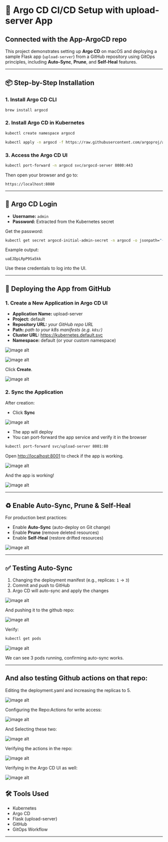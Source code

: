 # 🚀 Argo CD CI/CD Setup with upload-server App 

## Connected with the App-ArgoCD repo

This project demonstrates setting up **Argo CD** on macOS and deploying a sample Flask app (`upload-server`) from a GitHub repository using GitOps principles, including **Auto-Sync**, **Prune**, and **Self-Heal** features.

---

## 📦 Step-by-Step Installation

### 1. Install Argo CD CLI

```bash
brew install argocd
```

### 2. Install Argo CD in Kubernetes

```bash
kubectl create namespace argocd

kubectl apply -n argocd -f https://raw.githubusercontent.com/argoproj/argo-cd/stable/manifests/install.yaml
```

### 3. Access the Argo CD UI

```bash
kubectl port-forward -n argocd svc/argocd-server 8080:443
```

Then open your browser and go to:

```
https://localhost:8080
```

---

## 🔐 Argo CD Login

- **Username:** `admin`
- **Password:** Extracted from the Kubernetes secret

Get the password:

```bash
kubectl get secret argocd-initial-admin-secret -n argocd -o jsonpath="{.data.password}" | base64 --decode
```

Example output:

```
uaEJDpLRpP9Sa5kk
```

Use these credentials to log into the UI.

---

## 📁 Deploying the App from GitHub

### 1. Create a New Application in Argo CD UI

- **Application Name:** upload-server
- **Project:** default
- **Repository URL:** _your GitHub repo URL_
- **Path:** _path to your k8s manifests (e.g. `k8s/`)_
- **Cluster URL:** https://kubernetes.default.svc
- **Namespace:** default (or your custom namespace)

![image alt](https://github.com/Dpk808/Argo-CI_CD/blob/main/Screenshots/2.2%20Creating%20Argo%20App%20from%20repo.png) 



![image alt](https://github.com/Dpk808/Argo-CI_CD/blob/main/Screenshots/2.3%20Argo%20App%202.png)


Click **Create**.

![image alt](https://github.com/Dpk808/Argo-CI_CD/blob/main/Screenshots/2.4%20App%20created.png)


### 2. Sync the Application

After creation:

- Click **Sync**

  
![image alt](https://github.com/Dpk808/Argo-CI_CD/blob/main/Screenshots/2.6%20App%20Synced.png) 



- The app will deploy
- You can port-forward the app service and verify it in the browser

```bash
kubectl port-forward svc/upload-server 8001:80
```

Open [http://localhost:8001](http://localhost:8001) to check if the app is working. 


![image alt](https://github.com/Dpk808/Argo-CI_CD/blob/main/Screenshots/2.6%20App%20Synced.png) 


And the app is working!

![image alt](https://github.com/Dpk808/Argo-CI_CD/blob/main/Screenshots/2.75%20uploadserver%20is%20working.png) 



---

## ♻️ Enable Auto-Sync, Prune & Self-Heal

For production best practices:

- Enable **Auto-Sync** (auto-deploy on Git change)
- Enable **Prune** (remove deleted resources)
- Enable **Self-Heal** (restore drifted resources)

![image alt](https://github.com/Dpk808/Argo-CI_CD/blob/main/Screenshots/2.8%20Auto%20Sync%2C%20prune%20and%20self-heal.png)


---

## ✅ Testing Auto-Sync

1. Changing the deployment manifest (e.g., replicas: `1` → `3`)
2. Commit and push to GitHub
3. Argo CD will auto-sync and apply the changes



![image alt](https://github.com/Dpk808/Argo-CI_CD/blob/main/Screenshots/3.%20Test%20auto-sync%20by%20changing%20replicas%20form%201%20to%203.png) 

And pushing it to the github repo: 

![image alt](https://github.com/Dpk808/Argo-CI_CD/blob/main/Screenshots/3.2%20After%20pushing%20the%20edited%20deployment%20yaml%20.png)



Verify:

```bash
kubectl get pods
```


![image alt](https://github.com/Dpk808/Argo-CI_CD/blob/main/Screenshots/3.3%20Three%20pods%20are%20created%20instantly.png) 



We can see 3 pods running, confirming auto-sync works.

---


## And also testing Github actions on that repo:

Editing the deployment.yaml and increasing the replicas to 5. 


![image alt](https://github.com/Dpk808/Argo-CI_CD/blob/main/Screenshots/4.1%20Testing%20Github%20Actions.png)


Configuring the Repo:Actions for write access:

![image alt](https://github.com/Dpk808/Argo-CI_CD/blob/main/Screenshots/5.1%20Configure%20repo%20for%20write%20access.png)


And Selecting these two:


![image alt](https://github.com/Dpk808/Argo-CI_CD/blob/main/Screenshots/5.2%20Configure%20Actions.png)


Verifying the actions in the repo: 

![image alt](https://github.com/Dpk808/Argo-CI_CD/blob/main/Screenshots/4.2%20Actions%20triggered%20successfully.png)



Verifying in the Argo CD UI as well: 

![image alt](https://github.com/Dpk808/Argo-CI_CD/blob/main/Screenshots/4.3%20Five%20pods%20were%20created%20instantly.png)





## 🛠️ Tools Used

- Kubernetes
- Argo CD
- Flask (upload-server)
- GitHub
- GitOps Workflow

---

